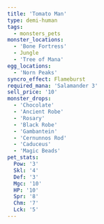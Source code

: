 ```yaml
---
title: 'Tomato Man'
type: demi-human
tags:
  - monsters_pets
monster_locations:
  - 'Bone Fortress'
  - Jungle
  - 'Tree of Mana'
egg_locations:
  - 'Norn Peaks'
syncro_effect: Flameburst
required_mana: 'Salamander 3'
sell_price: '10'
monster_drops:
  - 'Chocolate'
  - 'Ancient Robe'
  - 'Rosary'
  - 'Black Robe'
  - 'Gambantein'
  - 'Cernunnos Rod'
  - 'Caduceus'
  - 'Magic Beads'
pet_stats:
  Pow: '3'
  Skl: '4'
  Def: '3'
  Mgc: '10'
  HP: '10'
  Spr: '8'
  Chm: '7'
  Lck: '5'
---
```


